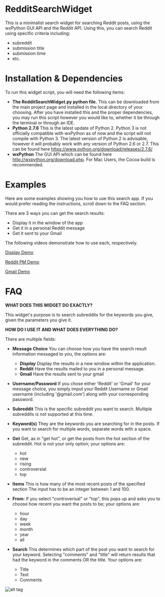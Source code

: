 RedditSearchWidget
=============
This is a minimalist search widget for searching Reddit posts, using the wxPython GUI API and the Reddit API. Using this, you can search Reddit using specific criteria including:

- subreddit
- submission title
- submission time
- etc.

Installation & Dependencies
=============
To run this widget script, you will need the following items:

- **The RedditSearchWidget.py python file.** This can be downloaded from the main project page and installed in the local directory of your choosing. After you have installed this and the proper dependencies, you may run this script however you would like to, whether it be through the terminal or through an IDE.
- **Python 2.7.6** This is the latest update of Python 2. Python 3 is not officially compatible with wxPython as of now and the script will not compile with Python 3. The latest version of Python 2 is advisable, however it will probably work with any version of Python 2.6 or 2.7. This can be found here https://www.python.org/download/releases/2.7.6/
- **wxPython** The GUI API which can be found here http://wxpython.org/download.php. For Mac Users, the Cocoa build is recommended. 

Examples
=============
Here are some examples showing you how to use this search app. If you would prefer reading the instructions, scroll down to the FAQ section.

There are 3 ways you can get the search results:

- Display it in the window of the app
- Get it in a personal Reddit message
- Get it sent to your Gmail

The following videos demonstrate how to use each, respectively. 

[Display Demo](https://www.youtube.com/watch?v=PsaaO2hIyjw)

[Reddit PM Demo](https://www.youtube.com/watch?v=QvwyRUeosE4)

[Gmail Demo](https://www.youtube.com/watch?v=GuRXJHX4_Gk)

FAQ
=============

**WHAT DOES THIS WIDGET DO EXACTLY?**

This widget's purpose is to search subreddits for the keywords you give, given the parameters you give it.

**HOW DO I USE IT AND WHAT DOES EVERYTHING DO?**

There are multiple fields:

- **Message Choice** You can choose how you have the search result information messaged to you, the options are:

    - **_Display_** Display the results in a new window within the application.
    - **Reddit** Have the results mailed to you in a personal message.
    - **Gmail** Have the results sent to your gmail
    
- **Username/Password** If you chose either 'Reddit' or 'Gmail' for your message choice, you simply imput your Reddit Username or Gmail username (including '@gmail.com') along with your corresponding password.

- **Subreddit** This is the specific subreddit you want to search. Multiple subreddits is not supported at this time.

- **Keyword(s)** They are the keywords you are searching for in the posts. If you want to search for multiple words, separate words with a space. 

- **Get** Get, as in "get hot", or get the posts from the hot section of the subreddit. Hot is not your only option; your options are:

    - hot
    - new
    - rising
    - controversial
    - top
    
- **Items** This is how many of the most recent posts of the specified section The input has to be an integer between 1 and 100. 

- **From:** If you select "controverisal" or "top", this pops up and asks you to choose how recent you want the posts to be; your options are:

	- hour
    - day
    - week
    - month
    - year
    - all
    
- **Search** This determines which part of the post you want to search for your keyword. Selecting "comments" and "title" will return results that had the keyword in  the comments OR the title. Your options are:
	
    - Title
    - Text
    - Comments
    
![alt tag](http://i.imgur.com/5FJzI6U.png)    